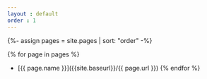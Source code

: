 ```yaml
---
layout : default
order : 1
---
```


{%- assign pages = site.pages | sort: "order"  -%}
 
{% for page in pages %}
- [{{ page.name }}]({{site.baseurl}}/{{ page.url }})
{% endfor %}  